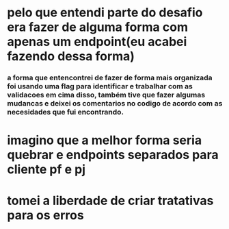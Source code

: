 # pelo que entendi parte do desafio era fazer de alguma forma com apenas um endpoint(eu acabei fazendo dessa forma)

### a forma que entencontrei de fazer de forma mais organizada foi usando uma flag para identificar e trabalhar com as validacoes em cima disso, também tive que fazer algumas mudancas e deixei os comentarios no codigo de acordo com as necesidades que fui encontrando.

# imagino que a melhor forma seria quebrar e endpoints separados para cliente pf e pj

# tomei a liberdade de criar tratativas para os erros
